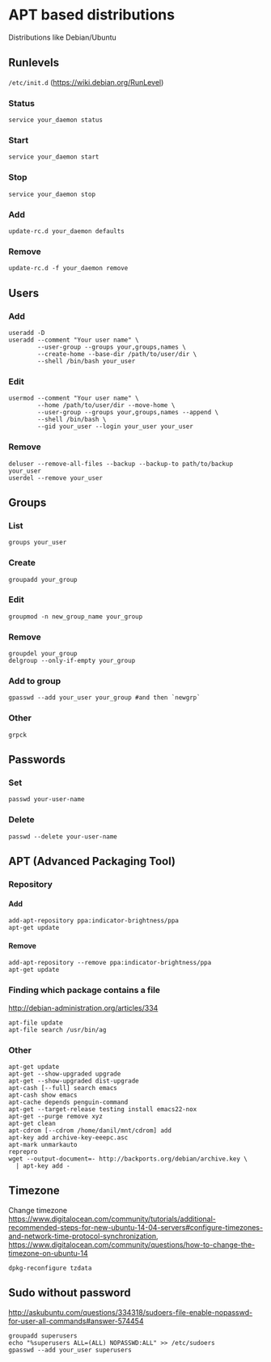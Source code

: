 # APT based distributions

Distributions like Debian/Ubuntu

## Runlevels

`/etc/init.d` (https://wiki.debian.org/RunLevel)

### Status

    service your_daemon status

### Start

    service your_daemon start

### Stop

    service your_daemon stop

### Add

    update-rc.d your_daemon defaults

### Remove

    update-rc.d -f your_daemon remove

## Users

### Add

    useradd -D
    useradd --comment "Your user name" \
            --user-group --groups your,groups,names \
            --create-home --base-dir /path/to/user/dir \
            --shell /bin/bash your_user

### Edit

    usermod --comment "Your user name" \
            --home /path/to/user/dir --move-home \
            --user-group --groups your,groups,names --append \
            --shell /bin/bash \
            --gid your_user --login your_user your_user

### Remove

    deluser --remove-all-files --backup --backup-to path/to/backup your_user
    userdel --remove your_user

## Groups

### List

    groups your_user

### Create

    groupadd your_group

### Edit

    groupmod -n new_group_name your_group

### Remove

    groupdel your_group
    delgroup --only-if-empty your_group

### Add to group

    gpasswd --add your_user your_group #and then `newgrp`

### Other

    grpck

## Passwords

### Set

    passwd your-user-name

### Delete

    passwd --delete your-user-name

## APT (Advanced Packaging Tool)

### Repository

#### Add

    add-apt-repository ppa:indicator-brightness/ppa
    apt-get update

#### Remove

    add-apt-repository --remove ppa:indicator-brightness/ppa
    apt-get update

### Finding which package contains a file

<http://debian-administration.org/articles/334>

    apt-file update
    apt-file search /usr/bin/ag

### Other

    apt-get update
    apt-get --show-upgraded upgrade
    apt-get --show-upgraded dist-upgrade
    apt-cash [--full] search emacs
    apt-cash show emacs
    apt-cache depends penguin-command
    apt-get --target-release testing install emacs22-nox
    apt-get --purge remove xyz
    apt-get clean
    apt-cdrom [--cdrom /home/danil/mnt/cdrom] add
    apt-key add archive-key-eeepc.asc
    apt-mark unmarkauto
    reprepro
    wget --output-document=- http://backports.org/debian/archive.key \
      | apt-key add -

## Timezone

Change timezone
<https://www.digitalocean.com/community/tutorials/additional-recommended-steps-for-new-ubuntu-14-04-servers#configure-timezones-and-network-time-protocol-synchronization>,
<https://www.digitalocean.com/community/questions/how-to-change-the-timezone-on-ubuntu-14>

    dpkg-reconfigure tzdata

## Sudo without password

<http://askubuntu.com/questions/334318/sudoers-file-enable-nopasswd-for-user-all-commands#answer-574454>

    groupadd superusers
    echo "%superusers ALL=(ALL) NOPASSWD:ALL" >> /etc/sudoers
    gpasswd --add your_user superusers
